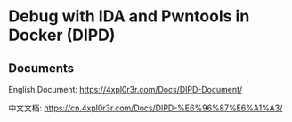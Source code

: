 # Debug with IDA and Pwntools in Docker (DIPD)

## Documents

English Document: https://4xpl0r3r.com/Docs/DIPD-Document/


中文文档: https://cn.4xpl0r3r.com/Docs/DIPD-%E6%96%87%E6%A1%A3/
